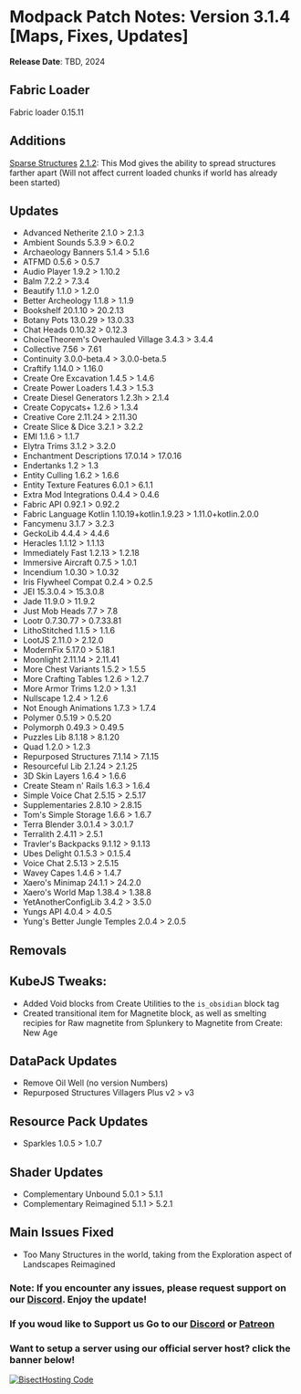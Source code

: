 # Modpack Patch Notes: Version 3.1.4 [Maps, Fixes, Updates]
**Release Date**: TBD, 2024



## Fabric Loader
Fabric loader 0.15.11

## Additions
 [Sparse Structures](https://modrinth.com/mod/sparsestructures)   [2.1.2](https://modrinth.com/mod/sparsestructures/version/2.1.2): This Mod gives the ability to spread structures farther apart (Will not affect current loaded chunks if world has already been started) 

## Updates
- Advanced Netherite 2.1.0 > 2.1.3
- Ambient Sounds 5.3.9 > 6.0.2
- Archaeology Banners 5.1.4 > 5.1.6
- ATFMD 0.5.6 > 0.5.7
- Audio Player 1.9.2 > 1.10.2
- Balm 7.2.2 > 7.3.4
- Beautify 1.1.0 > 1.2.0
- Better Archeology 1.1.8 > 1.1.9
- Bookshelf 20.1.10 > 20.2.13
- Botany Pots 13.0.29 > 13.0.33
- Chat Heads 0.10.32 > 0.12.3
- ChoiceTheorem's Overhauled Village 3.4.3 > 3.4.4
- Collective 7.56 > 7.61
- Continuity 3.0.0-beta.4 > 3.0.0-beta.5
- Craftify 1.14.0 > 1.16.0
- Create Ore Excavation 1.4.5 > 1.4.6
- Create Power Loaders 1.4.3 > 1.5.3
- Create Diesel Generators 1.2.3h > 2.1.4
- Create Copycats+ 1.2.6 > 1.3.4
- Creative Core 2.11.24 > 2.11.30
- Create Slice & Dice 3.2.1 > 3.2.2
- EMI 1.1.6 > 1.1.7
- Elytra Trims 3.1.2 > 3.2.0
- Enchantment Descriptions 17.0.14 > 17.0.16
- Endertanks 1.2 > 1.3
- Entity Culling 1.6.2 > 1.6.6
- Entity Texture Features 6.0.1 > 6.1.1
- Extra Mod Integrations 0.4.4 > 0.4.6
- Fabric API 0.92.1 > 0.92.2
- Fabric Language Kotlin 1.10.19+kotlin.1.9.23 > 1.11.0+kotlin.2.0.0
- Fancymenu 3.1.7 > 3.2.3
- GeckoLib 4.4.4 > 4.4.6
- Heracles 1.1.12 > 1.1.13 
- Immediately Fast 1.2.13 > 1.2.18
- Immersive Aircraft 0.7.5 > 1.0.1
- Incendium 1.0.30 > 1.0.32
- Iris Flywheel Compat 0.2.4 > 0.2.5
- JEI 15.3.0.4 > 15.3.0.8
- Jade 11.9.0 > 11.9.2
- Just Mob Heads 7.7 > 7.8
- Lootr 0.7.30.77 > 0.7.33.81
- LithoStitched 1.1.5 > 1.1.6
- LootJS 2.11.0 > 2.12.0
- ModernFix 5.17.0 > 5.18.1
- Moonlight 2.11.14 > 2.11.41
- More Chest Variants 1.5.2 > 1.5.5
- More Crafting Tables 1.2.6 > 1.2.7
- More Armor Trims 1.2.0 > 1.3.1
- Nullscape 1.2.4 > 1.2.6
- Not Enough Animations 1.7.3 > 1.7.4
- Polymer 0.5.19 > 0.5.20
- Polymorph 0.49.3 > 0.49.5
- Puzzles Lib 8.1.18 > 8.1.20
- Quad 1.2.0 > 1.2.3
- Repurposed Structures 7.1.14 > 7.1.15
- Resourceful Lib 2.1.24 > 2.1.25
- 3D Skin Layers 1.6.4 > 1.6.6
- Create Steam n' Rails 1.6.3 > 1.6.4
- Simple Voice Chat 2.5.15 > 2.5.17
- Supplementaries 2.8.10 > 2.8.15
- Tom's Simple Storage 1.6.6 > 1.6.7
- Terra Blender 3.0.1.4 > 3.0.1.7
- Terralith 2.4.11 > 2.5.1
- Travler's Backpacks 9.1.12 > 9.1.13
- Ubes Delight 0.1.5.3 > 0.1.5.4
- Voice Chat 2.5.13 > 2.5.15
- Wavey Capes 1.4.6 > 1.4.7
- Xaero's Minimap 24.1.1 > 24.2.0
- Xaero's World Map 1.38.4 > 1.38.8
- YetAnotherConfigLib 3.4.2 > 3.5.0
- Yungs API 4.0.4 > 4.0.5
- Yung's Better Jungle Temples 2.0.4 > 2.0.5

## Removals


## KubeJS Tweaks:
- Added Void blocks from Create Utilities to the `is_obsidian` block tag
- Created transitional item for Magnetite block, as well as smelting recipies for Raw magnetite from Splunkery to Magnetite from Create: New Age

## DataPack Updates
- Remove Oil Well (no version Numbers)
- Repurposed Structures Villagers Plus v2 > v3
## Resource Pack Updates
- Sparkles 1.0.5 > 1.0.7

## Shader Updates
- Complementary Unbound 5.0.1 > 5.1.1
- Complementary Reimagined 5.1.1 > 5.2.1


## Main Issues Fixed
- Too Many Structures in the world, taking from the Exploration aspect of Landscapes Reimagined


### Note: If you encounter any issues, please request support on our [Discord](https://discord.gg/quenZthXgy). Enjoy the update!
### If you woud like to Support us Go to our [Discord](https://discord.gg/quenZthXgy) or [Patreon](https://www.patreon.com/landscapes_reimagined)
### Want to setup a server using our official server host? click the banner below!
[![BisectHosting Code](https://raw.githubusercontent.com/M0nkeyPr0grammer/Landscapes-Reimagined/main/BH_Landscape_Reimagined.png)](https://bisecthosting.com/M0nkeyPr0grammer?r=modrinth+chanelog)